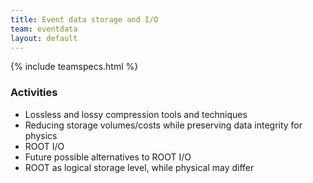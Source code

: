 ```yaml
---
title: Event data storage and I/O
team: eventdata
layout: default
---
```


{% include teamspecs.html %}

### Activities

- Lossless and lossy compression tools and techniques
- Reducing storage volumes/costs while preserving data integrity for physics
- ROOT I/O
- Future possible alternatives to ROOT I/O
- ROOT as logical storage level, while physical may differ

